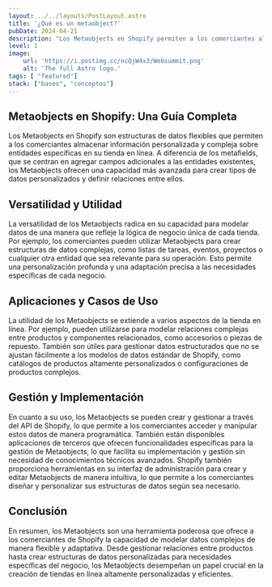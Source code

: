 ```yaml
---
layout: ../../layouts/PostLayout.astro
title: '¿Qué es un metaobject?'
pubDate: 2024-04-21
description: "Los Metaobjects en Shopify permiten a los comerciantes almacenar información personalizada y gestionar relaciones entre entidades en su tienda en línea."
level: 1
image:
    url: 'https://i.postimg.cc/ncQjW4x3/Websummit.png'
    alt: 'The full Astro logo.'
tags: [ "featured"]
stack: ["bases", "conceptos"]
---
```


## Metaobjects en Shopify: Una Guía Completa

Los Metaobjects en Shopify son estructuras de datos flexibles que permiten a los comerciantes almacenar información personalizada y compleja sobre entidades específicas en su tienda en línea. A diferencia de los metafields, que se centran en agregar campos adicionales a las entidades existentes, los Metaobjects ofrecen una capacidad más avanzada para crear tipos de datos personalizados y definir relaciones entre ellos.

## Versatilidad y Utilidad

La versatilidad de los Metaobjects radica en su capacidad para modelar datos de una manera que refleje la lógica de negocio única de cada tienda. Por ejemplo, los comerciantes pueden utilizar Metaobjects para crear estructuras de datos complejas, como listas de tareas, eventos, proyectos o cualquier otra entidad que sea relevante para su operación. Esto permite una personalización profunda y una adaptación precisa a las necesidades específicas de cada negocio.

## Aplicaciones y Casos de Uso

La utilidad de los Metaobjects se extiende a varios aspectos de la tienda en línea. Por ejemplo, pueden utilizarse para modelar relaciones complejas entre productos y componentes relacionados, como accesorios o piezas de repuesto. También son útiles para gestionar datos estructurados que no se ajustan fácilmente a los modelos de datos estándar de Shopify, como catálogos de productos altamente personalizados o configuraciones de productos complejos.

## Gestión y Implementación

En cuanto a su uso, los Metaobjects se pueden crear y gestionar a través del API de Shopify, lo que permite a los comerciantes acceder y manipular estos datos de manera programática. También están disponibles aplicaciones de terceros que ofrecen funcionalidades específicas para la gestión de Metaobjects, lo que facilita su implementación y gestión sin necesidad de conocimientos técnicos avanzados. Shopify también proporciona herramientas en su interfaz de administración para crear y editar Metaobjects de manera intuitiva, lo que permite a los comerciantes diseñar y personalizar sus estructuras de datos según sea necesario.

## Conclusión

En resumen, los Metaobjects son una herramienta poderosa que ofrece a los comerciantes de Shopify la capacidad de modelar datos complejos de manera flexible y adaptativa. Desde gestionar relaciones entre productos hasta crear estructuras de datos personalizadas para necesidades específicas del negocio, los Metaobjects desempeñan un papel crucial en la creación de tiendas en línea altamente personalizadas y eficientes.

